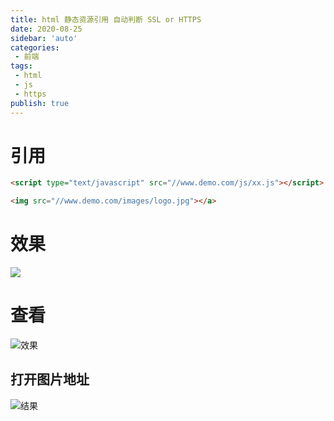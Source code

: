 ```yaml
---
title: html 静态资源引用 自动判断 SSL or HTTPS
date: 2020-08-25
sidebar: 'auto'
categories:
 - 前端
tags:
 - html
 - js
 - https
publish: true
---
```


# 引用
```html
<script type="text/javascript" src="//www.demo.com/js/xx.js"></script>

<img src="//www.demo.com/images/logo.jpg"></a>
```

# 效果

<img src="//cdn.jsdelivr.net/gh/eluotao/static@master/ico/docsfeeluocom.ico"></a>

# 查看

![效果](https://cdn.jsdelivr.net/gh/eluotao/static@master/pic/ndfzGs.png)
 
## 打开图片地址
![结果](https://cdn.jsdelivr.net/gh/eluotao/static@master/pic/fcMwK9.png)
